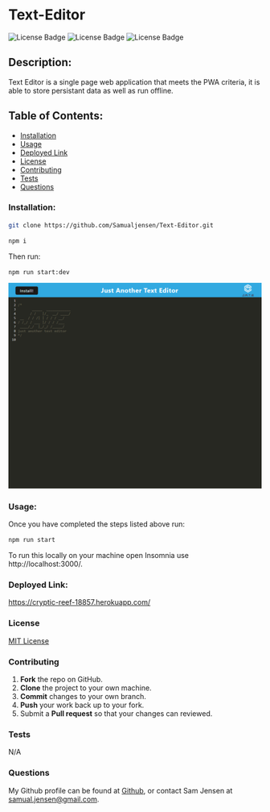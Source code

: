 # Text-Editor

![License Badge](https://shields.io/badge/license-MIT-green)
![License Badge](https://img.shields.io/badge/-Express-000000?logo=express&style=flat&logoColor=white)
![License Badge](https://img.shields.io/badge/-Node.js-339933?logo=node.js&style=flat&logoColor=white)

## Description:
Text Editor is a single page web application that meets the PWA criteria, it is able to store persistant data as well as run offline.

## Table of Contents:
* [Installation](#installation)
* [Usage](#usage)
* [Deployed Link](#deployedlink)
* [License](#license)
* [Contributing](#contributing)
* [Tests](#tests)
* [Questions](#questions)

### Installation:
```bash
git clone https://github.com/Samualjensen/Text-Editor.git
```
```bash
npm i
 ```
Then run: 
```bash
npm run start:dev
 ``` 
![img](./images/cryptic-reef-18857.herokuapp.com_.png)
### Usage:
Once you have completed the steps listed above run:
```bash
npm run start
```
To run this locally on your machine open Insomnia use http://localhost:3000/.

### Deployed Link:
https://cryptic-reef-18857.herokuapp.com/

### License
[MIT License](https://opensource.org/licenses/MIT)
### Contributing
1. **Fork** the repo on GitHub.
2. **Clone** the project to your own machine.
3. **Commit** changes to your own branch.
4. **Push** your work back up to your fork.
5. Submit a **Pull request** so that your changes can reviewed.

### Tests
N/A

### Questions
My Github profile can be found at [Github](https://github.com/Samualjensen), or contact Sam Jensen at samual.jensen@gmail.com.